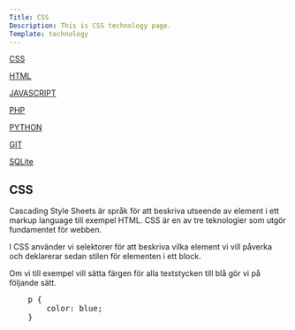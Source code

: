 ```yaml
---
Title: CSS
Description: This is CSS technology page.
Template: technology
---
```


<div class="sidebar">
<div class="sidebar-box">
        <p> <a href="%base_url%/technology/css"> CSS </a> </p>
        <p> <a href="%base_url%/technology/html"> HTML </a> </p>
        <p> <a href="%base_url%/technology/javascript"> JAVASCRIPT </a> </p>
        <p> <a href="%base_url%/technology/php"> PHP </a> </p>
        <p> <a href="%base_url%/technology/python"> PYTHON </a> </p>
        <p> <a href="%base_url%/technology/git"> GIT </a> </p>
        <p> <a href="%base_url%/technology/sqlite"> SQLite </a> </p>
</div>
</div>

<div class="content-tech">
<h2> CSS </h2>
Cascading Style Sheets är språk för att beskriva utseende av element i ett markup language till exempel HTML. CSS är en av tre teknologier som utgör fundamentet för webben.

I CSS använder vi selektorer för att beskriva vilka element vi vill påverka och deklarerar sedan stilen för elementen i ett block.

Om vi till exempel vill sätta färgen för alla textstycken till blå gör vi på följande sätt.

<div class="content-container">

<pre>
    p {
        color: blue;
    }
</pre>

</div>
</div>
